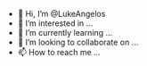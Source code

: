 - 👋 Hi, I’m @LukeAngelos
- 👀 I’m interested in ...
- 🌱 I’m currently learning ...
- 💞️ I’m looking to collaborate on ...
- 📫 How to reach me ...

<!---
LukeAngelos/LukeAngelos is a ✨ special ✨ repository because its `README.md` (this file) appears on your GitHub profile.
You can click the Preview link to take a look at your changes.
--->
